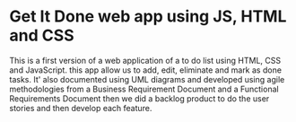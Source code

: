 # Get It Done web app using JS, HTML and CSS
This is a first version of a web application of a to do list using HTML, CSS and JavaScript. this app allow us to add, edit, eliminate and mark as done tasks.
It' also documented using UML diagrams and developed using agile methodologies from a Business Requirement Document and a Functional Requirements Document then 
we did a backlog product to do the user stories and then develop each feature. 
